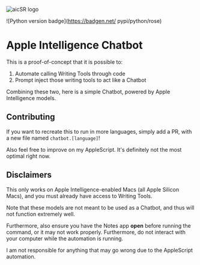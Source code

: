 ![aicSR logo](https://images-wixmp-ed30a86b8c4ca887773594c2.wixmp.com/f/5f7b4968-1a5d-413e-886e-a88859a13026/dig05or-3bb6d41a-be7f-4ee5-a4b3-3e8e7d70cf9d.png?token=eyJ0eXAiOiJKV1QiLCJhbGciOiJIUzI1NiJ9.eyJzdWIiOiJ1cm46YXBwOjdlMGQxODg5ODIyNjQzNzNhNWYwZDQxNWVhMGQyNmUwIiwiaXNzIjoidXJuOmFwcDo3ZTBkMTg4OTgyMjY0MzczYTVmMGQ0MTVlYTBkMjZlMCIsIm9iaiI6W1t7InBhdGgiOiJcL2ZcLzVmN2I0OTY4LTFhNWQtNDEzZS04ODZlLWE4ODg1OWExMzAyNlwvZGlnMDVvci0zYmI2ZDQxYS1iZTdmLTRlZTUtYTRiMy0zZThlN2Q3MGNmOWQucG5nIn1dXSwiYXVkIjpbInVybjpzZXJ2aWNlOmZpbGUuZG93bmxvYWQiXX0.Uxw-ENHWFanmPdywMJv-AMTKNoFxoHULI6RF3yVvTxo)

![Python version badge](https://badgen.net/
pypi/python/rose)
# Apple Intelligence Chatbot

This is a proof-of-concept that it is possible to:
1. Automate calling Writing Tools through code
2. Prompt inject those writing tools to act like a Chatbot

Combining these two, here is a simple Chatbot, powered by Apple Intelligence models.

## Contributing

If you want to recreate this to run in more languages, simply add a PR, with a new file named `chatbot.[language]`!

Also feel free to improve on my AppleScript. It's definitely not the most optimal right now.

## Disclaimers

This only works on Apple Intelligence-enabled Macs (all Apple Silicon Macs), and you must already have access to Writing Tools.

Note that these models are not meant to be used as a Chatbot, and thus will not function extremely well.

Furthermore, also ensure you have the Notes app **open** before running the command, or it may not work properly. Furthermore, do not interact with your computer while the automation is running.

I am not responsible for anything that may go wrong due to the AppleScript automation.

